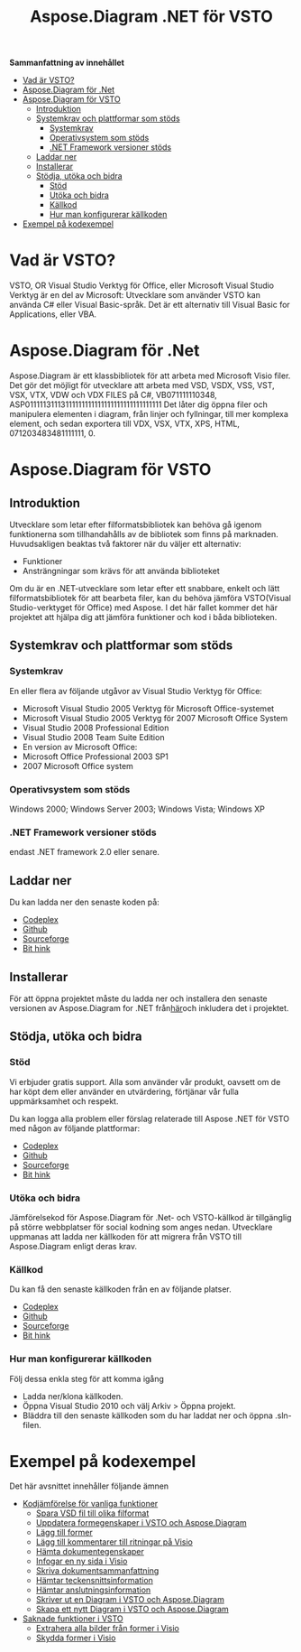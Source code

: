 ﻿---
title: Aspose.Diagram .NET för VSTO
type: docs
weight: 10
url: /sv/net/aspose-diagram-net-for-vsto/
---
**Sammanfattning av innehållet**

- [Vad är VSTO?](#Aspose.Diagram.NETforVSTO-WhatisVSTO?)
- [Aspose.Diagram för .Net](#Aspose.Diagram.NETforVSTO-Aspose.Diagramfor.Net)
- [Aspose.Diagram för VSTO](#Aspose.Diagram.NETforVSTO-Aspose.DiagramforVSTO) 
  - [Introduktion](#Aspose.Diagram.NETforVSTO-Introduction)
  - [Systemkrav och plattformar som stöds](#Aspose.Diagram.NETforVSTO-SystemRequirementsandSupportedPlatforms) 
    - [Systemkrav](#Aspose.Diagram.NETforVSTO-SystemRequirements)
    - [Operativsystem som stöds](#Aspose.Diagram.NETforVSTO-SupportedOperatingSystems)
    - [.NET Framework versioner stöds](#Aspose.Diagram.NETforVSTO-.NETFrameworkversionssupported)
  - [Laddar ner](#Aspose.Diagram.NETforVSTO-Downloading)
  - [Installerar](#Aspose.Diagram.NETforVSTO-Installing)
  - [Stödja, utöka och bidra](#Aspose.Diagram.NETforVSTO-Support,ExtendandContribute) 
    - [Stöd](#Aspose.Diagram.NETforVSTO-Support)
    - [Utöka och bidra](#Aspose.Diagram.NETforVSTO-ExtendandContribute)
    - [Källkod](#Aspose.Diagram.NETforVSTO-SourceCode)
    - [Hur man konfigurerar källkoden](#Aspose.Diagram.NETforVSTO-Howtoconfigurethesourcecode)
- [Exempel på kodexempel](#Aspose.Diagram.NETforVSTO-SampleCodeExamples)
# **Vad är VSTO?**
VSTO, OR Visual Studio Verktyg för Office, eller Microsoft Visual Studio Verktyg är en del av Microsoft: Utvecklare som använder VSTO kan använda C# eller Visual Basic-språk. Det är ett alternativ till Visual Basic for Applications, eller VBA.
# **Aspose.Diagram för .Net**
Aspose.Diagram är ett klassbibliotek för att arbeta med Microsoft Visio filer. Det gör det möjligt för utvecklare att arbeta med VSD, VSDX, VSS, VST, VSX, VTX, VDW och VDX FILES på C#, VB071111110348, ASP01111131113111111111111111111111111111111 Det låter dig öppna filer och manipulera elementen i diagram, från linjer och fyllningar, till mer komplexa element, och sedan exportera till VDX, VSX, VTX, XPS, HTML, 071203483481111111, 0.
# **Aspose.Diagram för VSTO**
## **Introduktion**
Utvecklare som letar efter filformatsbibliotek kan behöva gå igenom funktionerna som tillhandahålls av de bibliotek som finns på marknaden. Huvudsakligen beaktas två faktorer när du väljer ett alternativ:

- Funktioner
- Ansträngningar som krävs för att använda biblioteket

Om du är en .NET-utvecklare som letar efter ett snabbare, enkelt och lätt filformatsbibliotek för att bearbeta filer, kan du behöva jämföra VSTO(Visual Studio-verktyget för Office) med Aspose. I det här fallet kommer det här projektet att hjälpa dig att jämföra funktioner och kod i båda biblioteken.
## **Systemkrav och plattformar som stöds**
### **Systemkrav**
En eller flera av följande utgåvor av Visual Studio Verktyg för Office:

- Microsoft Visual Studio 2005 Verktyg för Microsoft Office-systemet
- Microsoft Visual Studio 2005 Verktyg för 2007 Microsoft Office System
- Visual Studio 2008 Professional Edition
- Visual Studio 2008 Team Suite Edition
- En version av Microsoft Office:
- Microsoft Office Professional 2003 SP1
- 2007 Microsoft Office system
### **Operativsystem som stöds**
Windows 2000; Windows Server 2003; Windows Vista; Windows XP
### **.NET Framework versioner stöds**
endast .NET framework 2.0 eller senare.
## **Laddar ner**
Du kan ladda ner den senaste koden på:

- [Codeplex](http://goo.gl/spbIUb)
- [Github](http://goo.gl/vaB1lL)
- [Sourceforge](http://goo.gl/F4oLnp)
- [Bit hink](http://goo.gl/BzCiz1)
## **Installerar**
 För att öppna projektet måste du ladda ner och installera den senaste versionen av Aspose.Diagram for .NET från[här](http://www.aspose.com/.net/diagram-component.aspx)och inkludera det i projektet.
## **Stödja, utöka och bidra**
### **Stöd**
Vi erbjuder gratis support. Alla som använder vår produkt, oavsett om de har köpt dem eller använder en utvärdering, förtjänar vår fulla uppmärksamhet och respekt.

Du kan logga alla problem eller förslag relaterade till Aspose .NET för VSTO med någon av följande plattformar:

- [Codeplex](http://goo.gl/U54yWo)
- [Github](http://goo.gl/tDjFqA)
- [Sourceforge](http://goo.gl/9CgWQu)
- [Bit hink](http://goo.gl/q7tEu9)
### **Utöka och bidra**
Jämförelsekod för Aspose.Diagram för .Net- och VSTO-källkod är tillgänglig på större webbplatser för social kodning som anges nedan. Utvecklare uppmanas att ladda ner källkoden för att migrera från VSTO till Aspose.Diagram enligt deras krav.
### **Källkod**
Du kan få den senaste källkoden från en av följande platser.

- [Codeplex](https://goo.gl/FuhcdD)
- [Github](https://goo.gl/JA8x5M)
- [Sourceforge](https://goo.gl/XbE5rO)
- [Bit hink](https://goo.gl/XBqAzx)
### **Hur man konfigurerar källkoden**
Följ dessa enkla steg för att komma igång

- Ladda ner/klona källkoden.
- Öppna Visual Studio 2010 och välj Arkiv > Öppna projekt.
- Bläddra till den senaste källkoden som du har laddat ner och öppna .sln-filen.
# **Exempel på kodexempel**
Det här avsnittet innehåller följande ämnen

- [Kodjämförelse för vanliga funktioner](/diagram/sv/net/code-comparison-for-common-features/)
  - [Spara VSD fil till olika filformat](/diagram/sv/net/save-vsd-file-to-different-file-formats/)
  - [Uppdatera formegenskaper i VSTO och Aspose.Diagram](/diagram/sv/net/update-shape-properties-in-vsto-and-aspose-diagram/)
  - [Lägg till former](/diagram/sv/net/add-shapes/)
  - [Lägg till kommentarer till ritningar på Visio](/diagram/sv/net/add-comments-to-drawings-in-visio/)
  - [Hämta dokumentegenskaper](/diagram/sv/net/get-document-properties/)
  - [Infogar en ny sida i Visio](/diagram/sv/net/inserting-a-new-page-in-visio/)
  - [Skriva dokumentsammanfattning](/diagram/sv/net/writing-document-summary/)
  - [Hämtar teckensnittsinformation](/diagram/sv/net/retrieving-font-information/)
  - [Hämtar anslutningsinformation](/diagram/sv/net/retrieving-connector-information/)
  - [Skriver ut en Diagram i VSTO och Aspose.Diagram](/diagram/sv/net/printing-a-diagram-in-vsto-and-aspose-diagram/)
  - [Skapa ett nytt Diagram i VSTO och Aspose.Diagram](/diagram/sv/net/create-a-new-diagram-in-vsto-and-aspose-diagram/)
- [Saknade funktioner i VSTO](/diagram/sv/net/missing-features-in-vsto/)
  - [Extrahera alla bilder från former i Visio](/diagram/sv/net/extract-all-images-from-shapes-in-visio/)
  - [Skydda former i Visio](/diagram/sv/net/protect-shapes-in-visio/)
